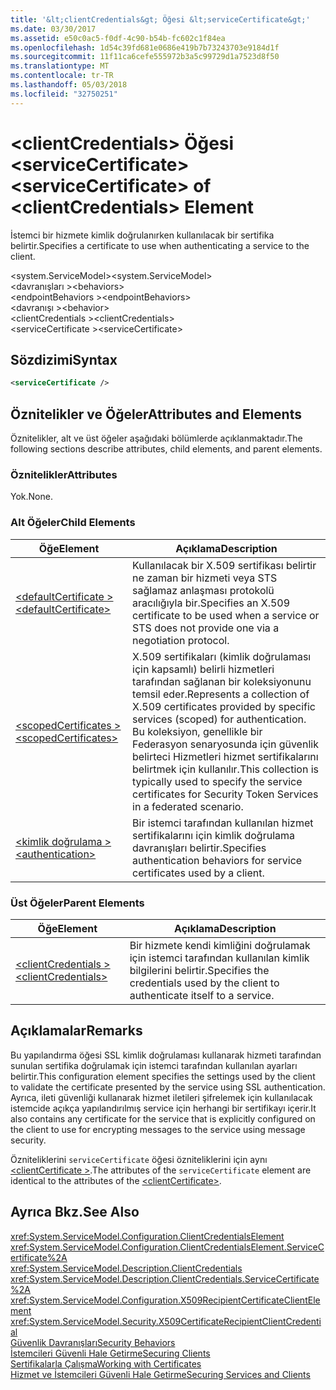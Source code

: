 ```yaml
---
title: '&lt;clientCredentials&gt; Öğesi &lt;serviceCertificate&gt;'
ms.date: 03/30/2017
ms.assetid: e50c0ac5-f0df-4c90-b54b-fc602c1f84ea
ms.openlocfilehash: 1d54c39fd681e0686e419b7b73243703e9184d1f
ms.sourcegitcommit: 11f11ca6cefe555972b3a5c99729d1a7523d8f50
ms.translationtype: MT
ms.contentlocale: tr-TR
ms.lasthandoff: 05/03/2018
ms.locfileid: "32750251"
---
```

# <a name="ltservicecertificategt-of-ltclientcredentialsgt-element"></a><span data-ttu-id="1863f-102">&lt;clientCredentials&gt; Öğesi &lt;serviceCertificate&gt;</span><span class="sxs-lookup"><span data-stu-id="1863f-102">&lt;serviceCertificate&gt; of &lt;clientCredentials&gt; Element</span></span>
<span data-ttu-id="1863f-103">İstemci bir hizmete kimlik doğrulanırken kullanılacak bir sertifika belirtir.</span><span class="sxs-lookup"><span data-stu-id="1863f-103">Specifies a certificate to use when authenticating a service to the client.</span></span>  
  
 <span data-ttu-id="1863f-104">\<system.ServiceModel></span><span class="sxs-lookup"><span data-stu-id="1863f-104">\<system.ServiceModel></span></span>  
<span data-ttu-id="1863f-105">\<davranışları ></span><span class="sxs-lookup"><span data-stu-id="1863f-105">\<behaviors></span></span>  
<span data-ttu-id="1863f-106">\<endpointBehaviors ></span><span class="sxs-lookup"><span data-stu-id="1863f-106">\<endpointBehaviors></span></span>  
<span data-ttu-id="1863f-107">\<davranışı ></span><span class="sxs-lookup"><span data-stu-id="1863f-107">\<behavior></span></span>  
<span data-ttu-id="1863f-108">\<clientCredentials ></span><span class="sxs-lookup"><span data-stu-id="1863f-108">\<clientCredentials></span></span>  
<span data-ttu-id="1863f-109">\<serviceCertificate ></span><span class="sxs-lookup"><span data-stu-id="1863f-109">\<serviceCertificate></span></span>  
  
## <a name="syntax"></a><span data-ttu-id="1863f-110">Sözdizimi</span><span class="sxs-lookup"><span data-stu-id="1863f-110">Syntax</span></span>  
  
```xml  
<serviceCertificate />  
```  
  
## <a name="attributes-and-elements"></a><span data-ttu-id="1863f-111">Öznitelikler ve Öğeler</span><span class="sxs-lookup"><span data-stu-id="1863f-111">Attributes and Elements</span></span>  
 <span data-ttu-id="1863f-112">Öznitelikler, alt ve üst öğeler aşağıdaki bölümlerde açıklanmaktadır.</span><span class="sxs-lookup"><span data-stu-id="1863f-112">The following sections describe attributes, child elements, and parent elements.</span></span>  
  
### <a name="attributes"></a><span data-ttu-id="1863f-113">Öznitelikler</span><span class="sxs-lookup"><span data-stu-id="1863f-113">Attributes</span></span>  
 <span data-ttu-id="1863f-114">Yok.</span><span class="sxs-lookup"><span data-stu-id="1863f-114">None.</span></span>  
  
### <a name="child-elements"></a><span data-ttu-id="1863f-115">Alt Öğeler</span><span class="sxs-lookup"><span data-stu-id="1863f-115">Child Elements</span></span>  
  
|<span data-ttu-id="1863f-116">Öğe</span><span class="sxs-lookup"><span data-stu-id="1863f-116">Element</span></span>|<span data-ttu-id="1863f-117">Açıklama</span><span class="sxs-lookup"><span data-stu-id="1863f-117">Description</span></span>|  
|-------------|-----------------|  
|[<span data-ttu-id="1863f-118">\<defaultCertificate ></span><span class="sxs-lookup"><span data-stu-id="1863f-118">\<defaultCertificate></span></span>](../../../../../docs/framework/configure-apps/file-schema/wcf/defaultcertificate-element.md)|<span data-ttu-id="1863f-119">Kullanılacak bir X.509 sertifikası belirtir ne zaman bir hizmeti veya STS sağlamaz anlaşması protokolü aracılığıyla bir.</span><span class="sxs-lookup"><span data-stu-id="1863f-119">Specifies an X.509 certificate to be used when a service or STS does not provide one via a negotiation protocol.</span></span>|  
|[<span data-ttu-id="1863f-120">\<scopedCertificates ></span><span class="sxs-lookup"><span data-stu-id="1863f-120">\<scopedCertificates></span></span>](../../../../../docs/framework/configure-apps/file-schema/wcf/scopedcertificates-element.md)|<span data-ttu-id="1863f-121">X.509 sertifikaları (kimlik doğrulaması için kapsamlı) belirli hizmetleri tarafından sağlanan bir koleksiyonunu temsil eder.</span><span class="sxs-lookup"><span data-stu-id="1863f-121">Represents a collection of X.509 certificates provided by specific services (scoped) for authentication.</span></span> <span data-ttu-id="1863f-122">Bu koleksiyon, genellikle bir Federasyon senaryosunda için güvenlik belirteci Hizmetleri hizmet sertifikalarını belirtmek için kullanılır.</span><span class="sxs-lookup"><span data-stu-id="1863f-122">This collection is typically used to specify the service certificates for Security Token Services in a federated scenario.</span></span>|  
|[<span data-ttu-id="1863f-123">\<kimlik doğrulama ></span><span class="sxs-lookup"><span data-stu-id="1863f-123">\<authentication></span></span>](../../../../../docs/framework/configure-apps/file-schema/wcf/authentication-of-servicecertificate-element.md)|<span data-ttu-id="1863f-124">Bir istemci tarafından kullanılan hizmet sertifikalarını için kimlik doğrulama davranışları belirtir.</span><span class="sxs-lookup"><span data-stu-id="1863f-124">Specifies authentication behaviors for service certificates used by a client.</span></span>|  
  
### <a name="parent-elements"></a><span data-ttu-id="1863f-125">Üst Öğeler</span><span class="sxs-lookup"><span data-stu-id="1863f-125">Parent Elements</span></span>  
  
|<span data-ttu-id="1863f-126">Öğe</span><span class="sxs-lookup"><span data-stu-id="1863f-126">Element</span></span>|<span data-ttu-id="1863f-127">Açıklama</span><span class="sxs-lookup"><span data-stu-id="1863f-127">Description</span></span>|  
|-------------|-----------------|  
|[<span data-ttu-id="1863f-128">\<clientCredentials ></span><span class="sxs-lookup"><span data-stu-id="1863f-128">\<clientCredentials></span></span>](../../../../../docs/framework/configure-apps/file-schema/wcf/clientcredentials.md)|<span data-ttu-id="1863f-129">Bir hizmete kendi kimliğini doğrulamak için istemci tarafından kullanılan kimlik bilgilerini belirtir.</span><span class="sxs-lookup"><span data-stu-id="1863f-129">Specifies the credentials used by the client to authenticate itself to a service.</span></span>|  
  
## <a name="remarks"></a><span data-ttu-id="1863f-130">Açıklamalar</span><span class="sxs-lookup"><span data-stu-id="1863f-130">Remarks</span></span>  
 <span data-ttu-id="1863f-131">Bu yapılandırma öğesi SSL kimlik doğrulaması kullanarak hizmeti tarafından sunulan sertifika doğrulamak için istemci tarafından kullanılan ayarları belirtir.</span><span class="sxs-lookup"><span data-stu-id="1863f-131">This configuration element specifies the settings used by the client to validate the certificate presented by the service using SSL authentication.</span></span> <span data-ttu-id="1863f-132">Ayrıca, ileti güvenliği kullanarak hizmet iletileri şifrelemek için kullanılacak istemcide açıkça yapılandırılmış service için herhangi bir sertifikayı içerir.</span><span class="sxs-lookup"><span data-stu-id="1863f-132">It also contains any certificate for the service that is explicitly configured on the client to use for encrypting messages to the service using message security.</span></span>  
  
 <span data-ttu-id="1863f-133">Özniteliklerini `serviceCertificate` öğesi özniteliklerini için aynı [ \<clientCertificate >](../../../../../docs/framework/configure-apps/file-schema/wcf/clientcertificate-of-clientcredentials-element.md).</span><span class="sxs-lookup"><span data-stu-id="1863f-133">The attributes of the `serviceCertificate` element are identical to the attributes of the [\<clientCertificate>](../../../../../docs/framework/configure-apps/file-schema/wcf/clientcertificate-of-clientcredentials-element.md).</span></span>  
  
## <a name="see-also"></a><span data-ttu-id="1863f-134">Ayrıca Bkz.</span><span class="sxs-lookup"><span data-stu-id="1863f-134">See Also</span></span>  
 <xref:System.ServiceModel.Configuration.ClientCredentialsElement>  
 <xref:System.ServiceModel.Configuration.ClientCredentialsElement.ServiceCertificate%2A>  
 <xref:System.ServiceModel.Description.ClientCredentials>  
 <xref:System.ServiceModel.Description.ClientCredentials.ServiceCertificate%2A>  
 <xref:System.ServiceModel.Configuration.X509RecipientCertificateClientElement>  
 <xref:System.ServiceModel.Security.X509CertificateRecipientClientCredential>  
 [<span data-ttu-id="1863f-135">Güvenlik Davranışları</span><span class="sxs-lookup"><span data-stu-id="1863f-135">Security Behaviors</span></span>](../../../../../docs/framework/wcf/feature-details/security-behaviors-in-wcf.md)  
 [<span data-ttu-id="1863f-136">İstemcileri Güvenli Hale Getirme</span><span class="sxs-lookup"><span data-stu-id="1863f-136">Securing Clients</span></span>](../../../../../docs/framework/wcf/securing-clients.md)  
 [<span data-ttu-id="1863f-137">Sertifikalarla Çalışma</span><span class="sxs-lookup"><span data-stu-id="1863f-137">Working with Certificates</span></span>](../../../../../docs/framework/wcf/feature-details/working-with-certificates.md)  
 [<span data-ttu-id="1863f-138">Hizmet ve İstemcileri Güvenli Hale Getirme</span><span class="sxs-lookup"><span data-stu-id="1863f-138">Securing Services and Clients</span></span>](../../../../../docs/framework/wcf/feature-details/securing-services-and-clients.md)
